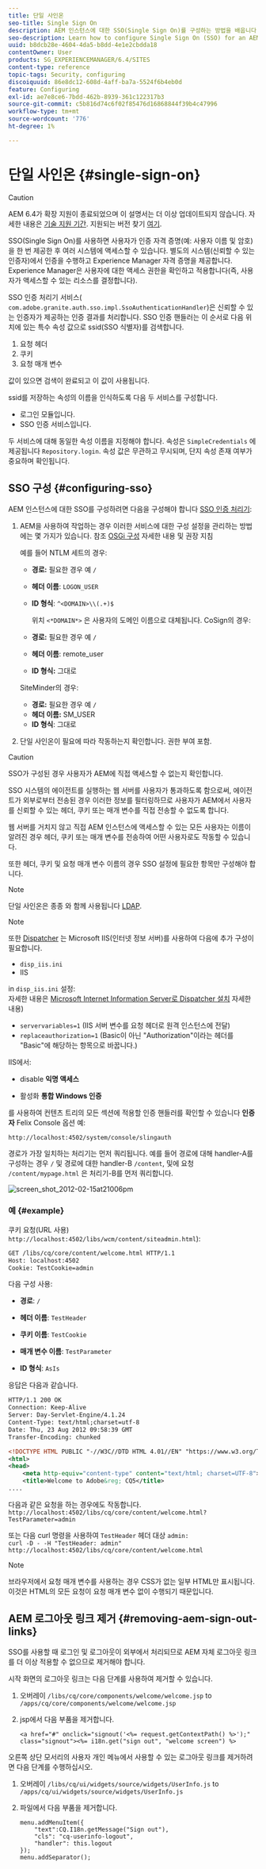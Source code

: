 ```yaml
---
title: 단일 사인온
seo-title: Single Sign On
description: AEM 인스턴스에 대한 SSO(Single Sign On)를 구성하는 방법을 배웁니다.
seo-description: Learn how to configure Single Sign On (SSO) for an AEM instance.
uuid: b8dcb28e-4604-4da5-b8dd-4e1e2cbdda18
contentOwner: User
products: SG_EXPERIENCEMANAGER/6.4/SITES
content-type: reference
topic-tags: Security, configuring
discoiquuid: 86e8dc12-608d-4aff-ba7a-5524f6b4eb0d
feature: Configuring
exl-id: ae7e8ce6-7bdd-462b-8939-361c122317b3
source-git-commit: c5b816d74c6f02f85476d16868844f39b4c47996
workflow-type: tm+mt
source-wordcount: '776'
ht-degree: 1%

---
```


# 단일 사인온 {#single-sign-on}

>[!CAUTION]
>
>AEM 6.4가 확장 지원이 종료되었으며 이 설명서는 더 이상 업데이트되지 않습니다. 자세한 내용은 [기술 지원 기간](https://helpx.adobe.com/kr/support/programs/eol-matrix.html). 지원되는 버전 찾기 [여기](https://experienceleague.adobe.com/docs/).

SSO(Single Sign On)를 사용하면 사용자가 인증 자격 증명(예: 사용자 이름 및 암호)을 한 번 제공한 후 여러 시스템에 액세스할 수 있습니다. 별도의 시스템(신뢰할 수 있는 인증자)에서 인증을 수행하고 Experience Manager 자격 증명을 제공합니다. Experience Manager은 사용자에 대한 액세스 권한을 확인하고 적용합니다(즉, 사용자가 액세스할 수 있는 리소스를 결정합니다).

SSO 인증 처리기 서비스( `com.adobe.granite.auth.sso.impl.SsoAuthenticationHandler`)은 신뢰할 수 있는 인증자가 제공하는 인증 결과를 처리합니다. SSO 인증 핸들러는 이 순서로 다음 위치에 있는 특수 속성 값으로 ssid(SSO 식별자)를 검색합니다.

1. 요청 헤더
1. 쿠키
1. 요청 매개 변수

값이 있으면 검색이 완료되고 이 값이 사용됩니다.

ssid를 저장하는 속성의 이름을 인식하도록 다음 두 서비스를 구성합니다.

* 로그인 모듈입니다.
* SSO 인증 서비스입니다.

두 서비스에 대해 동일한 속성 이름을 지정해야 합니다. 속성은 `SimpleCredentials` 에 제공됩니다 `Repository.login`. 속성 값은 무관하고 무시되며, 단지 속성 존재 여부가 중요하며 확인됩니다.

## SSO 구성 {#configuring-sso}

AEM 인스턴스에 대한 SSO를 구성하려면 다음을 구성해야 합니다 [SSO 인증 처리기](/help/sites-deploying/osgi-configuration-settings.md#adobegranitessoauthenticationhandler):

1. AEM을 사용하여 작업하는 경우 이러한 서비스에 대한 구성 설정을 관리하는 방법에는 몇 가지가 있습니다. 참조 [OSGi 구성](/help/sites-deploying/configuring-osgi.md) 자세한 내용 및 권장 지침

   예를 들어 NTLM 세트의 경우:

   * **경로:** 필요한 경우 예 `/`
   * **헤더 이름**: `LOGON_USER`
   * **ID 형식**: `^<DOMAIN>\\(.+)$`

      위치 `<*DOMAIN*>` 은 사용자의 도메인 이름으로 대체됩니다.
   CoSign의 경우:

   * **경로:** 필요한 경우 예 `/`
   * **헤더 이름**: remote_user
   * **ID 형식:** 그대로

   SiteMinder의 경우:

   * **경로:** 필요한 경우 예 `/`
   * **헤더 이름:** SM_USER
   * **ID 형식**: 그대로



1. 단일 사인온이 필요에 따라 작동하는지 확인합니다. 권한 부여 포함.

>[!CAUTION]
>
>SSO가 구성된 경우 사용자가 AEM에 직접 액세스할 수 없는지 확인합니다.
>
>SSO 시스템의 에이전트를 실행하는 웹 서버를 사용자가 통과하도록 함으로써, 에이전트가 외부로부터 전송된 경우 이러한 정보를 필터링하므로 사용자가 AEM에서 사용자를 신뢰할 수 있는 헤더, 쿠키 또는 매개 변수를 직접 전송할 수 없도록 합니다.
>
>웹 서버를 거치지 않고 직접 AEM 인스턴스에 액세스할 수 있는 모든 사용자는 이름이 알려진 경우 헤더, 쿠키 또는 매개 변수를 전송하여 어떤 사용자로도 작동할 수 있습니다.
>
>또한 헤더, 쿠키 및 요청 매개 변수 이름의 경우 SSO 설정에 필요한 항목만 구성해야 합니다.

>[!NOTE]
>
>단일 사인온은 종종 와 함께 사용됩니다 [LDAP](/help/sites-administering/ldap-config.md).

>[!NOTE]
>
>또한 [Dispatcher](https://helpx.adobe.com/experience-manager/dispatcher/using/dispatcher.html) 는 Microsoft IIS(인터넷 정보 서버)를 사용하여 다음에 추가 구성이 필요합니다.
>
>* `disp_iis.ini`
>* IIS
>
>in `disp_iis.ini` 설정:\
>자세한 내용은 [Microsoft Internet Information Server로 Dispatcher 설치](https://helpx.adobe.com/experience-manager/dispatcher/using/dispatcher-install.html#microsoft-internet-information-server) 자세한 내용)
>
>* `servervariables=1` (IIS 서버 변수를 요청 헤더로 원격 인스턴스에 전달)
>* `replaceauthorization=1` (Basic이 아닌 &quot;Authorization&quot;이라는 헤더를 &quot;Basic&quot;에 해당하는 항목으로 바꿉니다.)
>
>IIS에서:
>
>* disable **익명 액세스**
>
>* 활성화 **통합 Windows 인증**
>


를 사용하여 컨텐츠 트리의 모든 섹션에 적용할 인증 핸들러를 확인할 수 있습니다 **인증자** Felix Console 옵션 예:

`http://localhost:4502/system/console/slingauth`

경로가 가장 일치하는 처리기는 먼저 쿼리됩니다. 예를 들어 경로에 대해 handler-A를 구성하는 경우 `/` 및 경로에 대한 handler-B `/content`, 및에 요청 `/content/mypage.html` 은 처리기-B를 먼저 쿼리합니다.

![screen_shot_2012-02-15at21006pm](assets/screen_shot_2012-02-15at21006pm.png)

### 예 {#example}

쿠키 요청(URL 사용) `http://localhost:4502/libs/wcm/content/siteadmin.html`):

```xml
GET /libs/cq/core/content/welcome.html HTTP/1.1
Host: localhost:4502
Cookie: TestCookie=admin
```

다음 구성 사용:

* **경로**: `/`

* **헤더 이름**: `TestHeader`

* **쿠키 이름**: `TestCookie`

* **매개 변수 이름**: `TestParameter`

* **ID 형식**: `AsIs`

응답은 다음과 같습니다.

```xml
HTTP/1.1 200 OK
Connection: Keep-Alive
Server: Day-Servlet-Engine/4.1.24 
Content-Type: text/html;charset=utf-8
Date: Thu, 23 Aug 2012 09:58:39 GMT
Transfer-Encoding: chunked

<!DOCTYPE HTML PUBLIC "-//W3C//DTD HTML 4.01//EN" "https://www.w3.org/TR/html4/strict.dtd">
<html>
<head>
    <meta http-equiv="content-type" content="text/html; charset=UTF-8">
    <title>Welcome to Adobe&reg; CQ5</title>
....
```

다음과 같은 요청을 하는 경우에도 작동합니다.\
`http://localhost:4502/libs/cq/core/content/welcome.html?TestParameter=admin`

또는 다음 curl 명령을 사용하여 `TestHeader` 헤더 대상 `admin:`\
`curl -D - -H "TestHeader: admin" http://localhost:4502/libs/cq/core/content/welcome.html`

>[!NOTE]
>
>브라우저에서 요청 매개 변수를 사용하는 경우 CSS가 없는 일부 HTML만 표시됩니다. 이것은 HTML의 모든 요청이 요청 매개 변수 없이 수행되기 때문입니다.

## AEM 로그아웃 링크 제거 {#removing-aem-sign-out-links}

SSO를 사용할 때 로그인 및 로그아웃이 외부에서 처리되므로 AEM 자체 로그아웃 링크를 더 이상 적용할 수 없으므로 제거해야 합니다.

시작 화면의 로그아웃 링크는 다음 단계를 사용하여 제거할 수 있습니다.

1. 오버레이 `/libs/cq/core/components/welcome/welcome.jsp` to `/apps/cq/core/components/welcome/welcome.jsp`
1. jsp에서 다음 부품을 제거합니다.

   `<a href="#" onclick="signout('<%= request.getContextPath() %>');" class="signout"><%= i18n.get("sign out", "welcome screen") %>`

오른쪽 상단 모서리의 사용자 개인 메뉴에서 사용할 수 있는 로그아웃 링크를 제거하려면 다음 단계를 수행하십시오.

1. 오버레이 `/libs/cq/ui/widgets/source/widgets/UserInfo.js` to `/apps/cq/ui/widgets/source/widgets/UserInfo.js`

1. 파일에서 다음 부품을 제거합니다.

   ```
   menu.addMenuItem({
       "text":CQ.I18n.getMessage("Sign out"),
       "cls": "cq-userinfo-logout",
       "handler": this.logout
   });
   menu.addSeparator();
   ```
